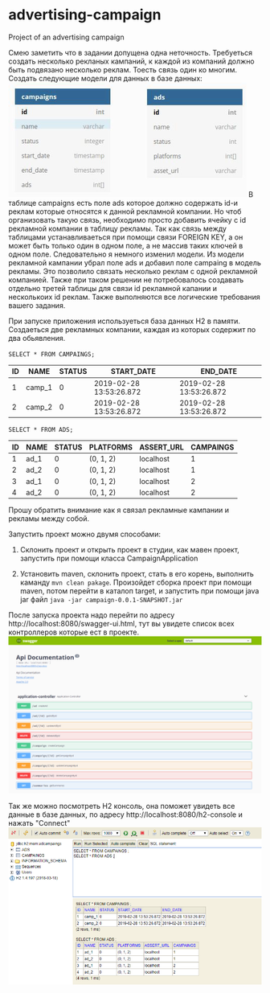 # advertising-campaign
Project of an advertising campaign

Смею заметить что в задании допущена одна неточность. Требуеться создать несколько рекланых кампаний,
к каждой из компаний должно быть подвязано несколько реклам. Тоесть связь один ко многим.
Создать следующие модели для данных в базе данных:
![tables](/pics/tables.jpg)
В таблице campaigns есть поле ads которое должно содержать id-и реклам которые относятся к данной рекламной компании.
Но чтоб организовать такую связь, необходимо просто добавить ячейку с id рекламной компании в таблицу рекламы.
Так как связь между таблицами устанавливаеться при помощи связи FOREIGN KEY, а он может быть только один в одном поле,
а не массив таких ключей в одном поле. Следовательно я немного изменил модели. Из модели рекламной кампании убрал поле 
ads и добавил поле campaing в модель рекламы. Это позволило связать несколько реклам с одной рекламной компанией. 
Также при таком решении не потребовалось создавать отдельно третей таблицы для связи id рекламной капании и 
несколькоих id реклам. Также выполняются все логические требования вашего задания.

При запуске приложения используеться база данных H2 в памяти. Создаеться две рекламных компании, 
каждая из которых содержит по два обьявления.

`SELECT * FROM CAMPAINGS;`

ID | NAME | STATUS | START_DATE | END_DATE
---|------|--------|------------|---------
1 | camp_1 | 0 | 2019-02-28 13:53:26.872 | 2019-02-28 13:53:26.872
2 |	camp_2 | 0 | 2019-02-28 13:53:26.872 | 2019-02-28 13:53:26.872

`SELECT * FROM ADS;`

ID | NAME | STATUS | PLATFORMS | ASSERT_URL | CAMPAINGS
---|------|--------|-----------|------------|----------  
1 | ad_1 | 0 | (0, 1, 2) | localhost | 1
2 | ad_2 | 0 | (0, 1, 2) | localhost | 1
3 | ad_1 | 0 | (0, 1, 2) | localhost | 2
4 | ad_2 | 0 | (0, 1, 2) | localhost | 2

Прошу обратить внимание как я связал рекламные кампании и рекламы между собой.

Запустить проект можно двумя способами:

1. Склонить проект и открыть проект в студии, как мавен проект, запустить при помощи класса CampaignApplication

2. Установить maven, cклонить проект, стать в его корень, выполнить каманду `mvn clean pakage`. 
Произойдет сборка проект при помощи maven, потом перейти в каталоп target, и запустить при помощи java jar файл
`java -jar campaign-0.0.1-SNAPSHOT.jar`

После запуска проекта надо перейти по адресу http://localhost:8080/swagger-ui.html, 
тут вы увидете список всех контроллеров которые ест в проекте.
![swagger](/pics/swagger.png)

Так же можно посмотреть H2 консоль, она поможет увидеть все данные в базе данных, 
по адресу http://localhost:8080/h2-console и нажать "Connect"
![h2-console](/pics/h2-console.png)